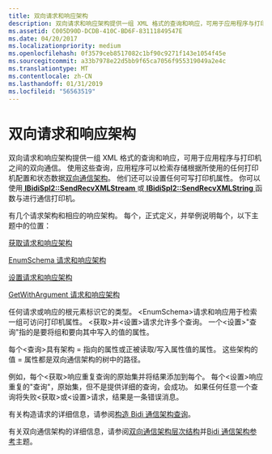 ```yaml
---
title: 双向请求和响应架构
description: 双向请求和响应架构提供一组 XML 格式的查询和响应，可用于应用程序与打印机之间的双向通信。
ms.assetid: C005D90D-DCDB-410C-BD6F-83111849547E
ms.date: 04/20/2017
ms.localizationpriority: medium
ms.openlocfilehash: 0f3579ceb8517082c1bf90c9271f143e1054f45e
ms.sourcegitcommit: a33b7978e22d5bb9f65ca7056f955319049a2e4c
ms.translationtype: MT
ms.contentlocale: zh-CN
ms.lasthandoff: 01/31/2019
ms.locfileid: "56563519"
---
```

# <a name="bidirectional-request-and-response-schemas"></a>双向请求和响应架构


双向请求和响应架构提供一组 XML 格式的查询和响应，可用于应用程序与打印机之间的双向通信。 使用这些查询，应用程序可以检索存储根据所使用的任何打印机配置和状态数据[双向通信架构](bidirectional-communication-schema.md)。 他们还可以设置任何可写打印机属性。 你可以使用[ **IBidiSpl2::SendRecvXMLStream** ](https://msdn.microsoft.com/library/windows/hardware/dd144983)或[ **IBidiSpl2::SendRecvXMLString** ](https://msdn.microsoft.com/library/windows/hardware/dd144984)函数与进行通信打印机。

有几个请求架构和相应的响应架构。 每个，正式定义，并举例说明每个，以下主题中的位置：

[获取请求和响应架构](get-request-and-response-schemas.md)

[EnumSchema 请求和响应架构](enumschema-request-and-response-schemas.md)

[设置请求和响应架构](set-request-and-response-schemas.md)

[GetWithArgument 请求和响应架构](getwithargument-request-and-response-schemas.md)

任何请求或响应的根元素标识它的类型。 &lt;EnumSchema&gt;请求和响应用于检索一组可访问打印机属性。 &lt;获取&gt;并&lt;设置&gt;请求允许多个查询。 一个&lt;设置&gt;"查询"指的是要将组和要向其中写入的值的属性。

每个&lt;查询&gt;具有架构 = 指向的属性或正被读取/写入属性值的属性。 这些架构的值 = 属性都是双向通信架构的树中的路径。

例如，每个&lt;获取&gt;响应重复查询的原始集并将结果添加到每个。 每个&lt;设置&gt;响应重复的"查询"，原始集，但不是提供详细的查询，会成功。 如果任何任意一个查询将失败&lt;获取&gt;或&lt;设置&gt;请求，结果是一条错误消息。

有关构造请求的详细信息，请参阅[构造 Bidi 通信架构查询](constructing-a-bidi-communication-schema-query.md)。

有关双向通信架构的详细信息，请参阅[双向通信架构层次结构](bidirectional-communication-schema-hierarchy.md)并[Bidi 通信架构参考](https://msdn.microsoft.com/library/windows/hardware/ff545175)主题。

 

 




